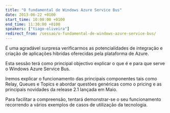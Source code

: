 ```yaml
---
title: "O fundamental de Windows Azure Service Bus"
date: 2013-06-22 +0100
start_time: 10:00:00 +0100
end_time: 11:30:00 +0100
speakers: ["tiago-oliveira"]
redirect_from: /sessao/o-fundamental-de-windows-azure-service-bus/
---
```

É uma agradável surpresa verificarmos as potencialidades de integração e criação de aplicações hibridas oferecidas pela plataforma de Azure.

Esta sessão terá como principal objectivo explicar o que é e para que serve o Windows Azure Service Bus.

Iremos explicar o funcionamento das principais componentes tais como Relay, Queues e Topics e abordar questões genéricas como o pricing e as principais novidades da release 2.1 lançada em Maio.

Para facilitar a compreensão, tentará demonstrar-se o seu funcionamento recorrendo a vários exemplos de casos de utilização da tecnologia.

